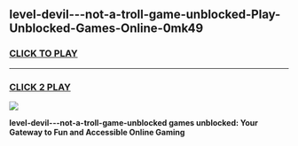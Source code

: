 
## level-devil---not-a-troll-game-unblocked-Play-Unblocked-Games-Online-0mk49
<h3>
<a href="https://premium76.site?title=level-devil---not-a-troll-game-unblocked&ref=25A">CLICK TO PLAY</a></h3>
<hr>

<h3>
<a href="https://premium76.site?title=level-devil---not-a-troll-game-unblocked&ref=25A">CLICK 2 PLAY</a>
  
</h3>

<a href="https://premium76.site?title=level-devil---not-a-troll-game-unblocked&ref=25A"><img src="https://clearcache.store/games.png"></a>


**level-devil---not-a-troll-game-unblocked games unblocked: Your Gateway to Fun and Accessible Online Gaming**
